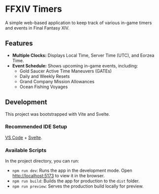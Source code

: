 # FFXIV Timers

A simple web-based application to keep track of various in-game timers and events in Final Fantasy XIV.

## Features

*   **Multiple Clocks:** Displays Local Time, Server Time (UTC), and Eorzea Time.
*   **Event Schedule:** Shows upcoming in-game events, including:
    *   Gold Saucer Active Time Maneuvers (GATEs)
    *   Daily and Weekly Resets
    *   Grand Company Mission Allowances
    *   Ocean Fishing Voyages

## Development

This project was bootstrapped with Vite and Svelte.

### Recommended IDE Setup

[VS Code](https://code.visualstudio.com/) + [Svelte](https://marketplace.visualstudio.com/items?itemName=svelte.svelte-vscode).

### Available Scripts

In the project directory, you can run:

*   `npm run dev`: Runs the app in the development mode. Open [http://localhost:5173](http://localhost:5173) to view it in the browser.
*   `npm run build`: Builds the app for production to the `dist` folder.
*   `npm run preview`: Serves the production build locally for preview.

